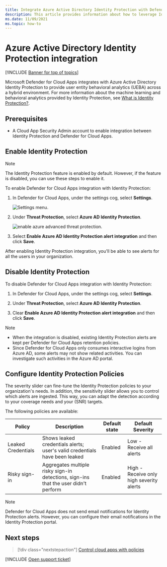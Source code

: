 ```yaml
---
title: Integrate Azure Active Directory Identity Protection with Defender for Cloud Apps
description: This article provides information about how to leverage Identity Protection alerts in Defender for Cloud Apps for hybrid risk detection.
ms.date: 11/09/2021
ms.topic: how-to
---
```

# Azure Active Directory Identity Protection integration

[!INCLUDE [Banner for top of topics](includes/banner.md)]

Microsoft Defender for Cloud Apps integrates with Azure Active Directory Identity Protection to provide user entity behavioral analytics (UEBA) across a hybrid environment. For more information about the machine learning and behavioral analytics provided by Identity Protection, see [What is Identity Protection?](/azure/active-directory/identity-protection/overview-identity-protection).

## Prerequisites

- A Cloud App Security Admin account to enable integration between Identity Protection and Defender for Cloud Apps.

## Enable Identity Protection

> [!NOTE]
> The Identity Protection feature is enabled by default. However, if the feature is disabled, you can use these steps to enable it.

To enable Defender for Cloud Apps integration with Identity Protection:

1. In Defender for Cloud Apps, under the settings cog, select **Settings**.

    ![Settings menu.](media/azip-system-settings.png)

1. Under **Threat Protection**, select **Azure AD Identity Protection**.

    ![enable azure advanced threat protection.](media/aadip-integration.png)

1. Select **Enable Azure AD Identity Protection alert integration** and then click **Save**.

After enabling Identity Protection integration, you'll be able to see alerts for all the users in your organization.

## Disable Identity Protection

To disable Defender for Cloud Apps integration with Identity Protection:

1. In Defender for Cloud Apps, under the settings cog, select **Settings**.

1. Under **Threat Protection**, select **Azure AD Identity Protection**.

1. Clear **Enable Azure AD Identity Protection alert integration** and then click **Save**.

> [!NOTE]
>
> - When the integration is disabled, existing Identity Protection alerts are kept per Defender for Cloud Apps retention policies.
> - Since Defender for Cloud Apps only consumes interactive logins from Azure AD, some alerts may not show related activities. You can investigate such activities in the Azure AD portal.

## Configure Identity Protection Policies

The severity slider can fine-tune the Identity Protection policies to your organization's needs. In addition, the sensitivity slider allows you to control which alerts are ingested. This way, you can adapt the detection according to your coverage needs and your (SNR) targets.

The following policies are available:

|Policy|Description|Default state|Default Severity|
|---|---|---|---|
|Leaked Credentials|Shows leaked credentials alerts; user's valid credentials have been leaked|Enabled|Low - Receive all alerts|
|Risky sign-in|Aggregates multiple risky sign-in detections, sign-ins that the user didn't perform |Enabled|High - Receive only high severity alerts|

> [!NOTE]
> Defender for Cloud Apps does not send email notifications for Identity Protection alerts. However, you can configure their email notifications in the Identity Protection portal.

## Next steps

> [!div class="nextstepaction"]
> [Control cloud apps with policies](control-cloud-apps-with-policies.md)

[!INCLUDE [Open support ticket](includes/support.md)]

